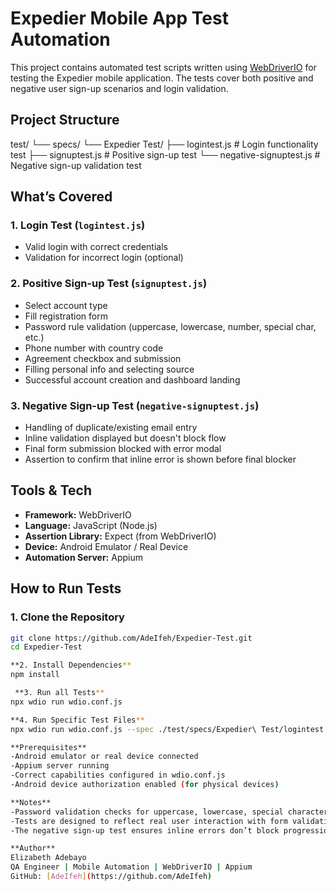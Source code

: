 # Expedier Mobile App Test Automation

This project contains automated test scripts written using [WebDriverIO](https://webdriver.io/) for testing the Expedier mobile application. The tests cover both positive and negative user sign-up scenarios and login validation.

## Project Structure
test/
└── specs/
└── Expedier Test/
├── logintest.js # Login functionality test
├── signuptest.js # Positive sign-up test
└── negative-signuptest.js # Negative sign-up validation test

## What’s Covered

### 1. **Login Test (`logintest.js`)**
- Valid login with correct credentials
- Validation for incorrect login (optional)

### 2. **Positive Sign-up Test (`signuptest.js`)**
- Select account type
- Fill registration form
- Password rule validation (uppercase, lowercase, number, special char, etc.)
- Phone number with country code
- Agreement checkbox and submission
- Filling personal info and selecting source
- Successful account creation and dashboard landing

### 3. **Negative Sign-up Test (`negative-signuptest.js`)**
- Handling of duplicate/existing email entry
- Inline validation displayed but doesn't block flow
- Final form submission blocked with error modal
- Assertion to confirm that inline error is shown before final blocker

## Tools & Tech

- **Framework:** WebDriverIO
- **Language:** JavaScript (Node.js)
- **Assertion Library:** Expect (from WebDriverIO)
- **Device:** Android Emulator / Real Device
- **Automation Server:** Appium

## How to Run Tests

### 1. Clone the Repository

```bash
git clone https://github.com/AdeIfeh/Expedier-Test.git
cd Expedier-Test

**2. Install Dependencies**
npm install

 **3. Run all Tests**
npx wdio run wdio.conf.js

**4. Run Specific Test Files**
npx wdio run wdio.conf.js --spec ./test/specs/Expedier\ Test/logintest.js

**Prerequisites**
-Android emulator or real device connected
-Appium server running
-Correct capabilities configured in wdio.conf.js
-Android device authorization enabled (for physical devices)

**Notes**
-Password validation checks for uppercase, lowercase, special characters, number, and a minimum of 8 characters.
-Tests are designed to reflect real user interaction with form validations and expected behaviors.
-The negative sign-up test ensures inline errors don’t block progression immediately, but show a blocking modal at final submission.

**Author**
Elizabeth Adebayo
QA Engineer | Mobile Automation | WebDriverIO | Appium
GitHub: [AdeIfeh](https://github.com/AdeIfeh)




